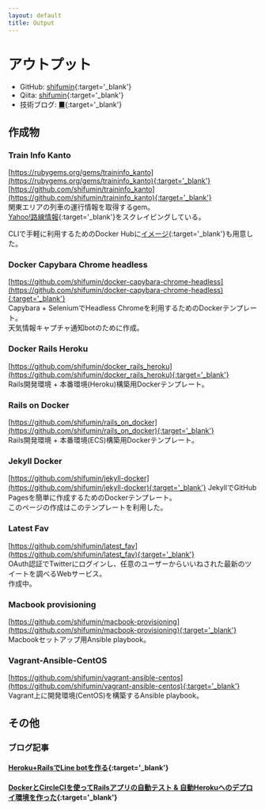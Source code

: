 ```yaml
---
layout: default
title: Output
---
```

# アウトプット
- GitHub: [shifumin](https://github.com/shifumin){:target='_blank'}
- Qiita: [shifumin](https://qiita.com/shifumin){:target='_blank'}
- 技術ブログ: [■](https://shifumin.hatenablog.com/){:target='_blank'}

## 作成物
### Train Info Kanto
[https://rubygems.org/gems/traininfo_kanto](https://rubygems.org/gems/traininfo_kanto){:target='_blank'}  
[https://github.com/shifumin/traininfo_kanto](https://github.com/shifumin/traininfo_kanto){:target='_blank'}  
関東エリアの列車の運行情報を取得するgem。  
[Yahoo!路線情報](https://transit.yahoo.co.jp/traininfo/area/4/){:target='_blank'}をスクレイピングしている。  

CLIで手軽に利用するためのDocker Hubに[イメージ](https://hub.docker.com/r/shifumin/traininfo_kanto/){:target='_blank'}も用意した。  

### Docker Capybara Chrome headless
[https://github.com/shifumin/docker-capybara-chrome-headless](https://github.com/shifumin/docker-capybara-chrome-headless){:target='_blank'}  
Capybara + SeleniumでHeadless Chromeを利用するためのDockerテンプレート。  
天気情報キャプチャ通知botのために作成。

### Docker Rails Heroku
[https://github.com/shifumin/docker_rails_heroku](https://github.com/shifumin/docker_rails_heroku){:target='_blank'}  
Rails開発環境 + 本番環境(Heroku)構築用Dockerテンプレート。

### Rails on Docker
[https://github.com/shifumin/rails_on_docker](https://github.com/shifumin/rails_on_docker){:target='_blank'}  
Rails開発環境 + 本番環境(ECS)構築用Dockerテンプレート。

### Jekyll Docker
[https://github.com/shifumin/jekyll-docker](https://github.com/shifumin/jekyll-docker){:target='_blank'}
JekyllでGitHub Pagesを簡単に作成するためのDockerテンプレート。  
このページの作成はこのテンプレートを利用した。  

### Latest Fav
[https://github.com/shifumin/latest_fav](https://github.com/shifumin/latest_fav){:target='_blank'}  
OAuth認証でTwitterにログインし、任意のユーザーからいいねされた最新のツイートを調べるWebサービス。  
作成中。

### Macbook provisioning
[https://github.com/shifumin/macbook-provisioning](https://github.com/shifumin/macbook-provisioning){:target='_blank'}  
Macbookセットアップ用Ansible playbook。

### Vagrant-Ansible-CentOS
[https://github.com/shifumin/vagrant-ansible-centos](https://github.com/shifumin/vagrant-ansible-centos){:target='_blank'}  
Vagrant上に開発環境(CentOS)を構築するAnsible playbook。

## その他
### ブログ記事
#### [Heroku+RailsでLine botを作る](https://shifumin.hatenablog.com/entry/2018/07/05/084000){:target='_blank'}
#### [DockerとCircleCIを使ってRailsアプリの自動テスト & 自動Herokuへのデプロイ環境を作った](https://shifumin.hatenablog.com/entry/2018/04/18/223000){:target='_blank'}
